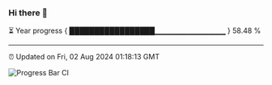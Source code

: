### Hi there 👋

⏳ Year progress { █████████████████▁▁▁▁▁▁▁▁▁▁▁▁▁ } 58.48 %

---

⏰ Updated on Fri, 02 Aug 2024 01:18:13 GMT

![Progress Bar CI](https://github.com/liununu/liununu/workflows/Progress%20Bar%20CI/badge.svg)

